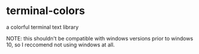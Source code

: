 # terminal-colors
a colorful terminal text library

NOTE: this shouldn't be compatible with windows versions prior to windows 10, so I reccomend not using windows at all.
